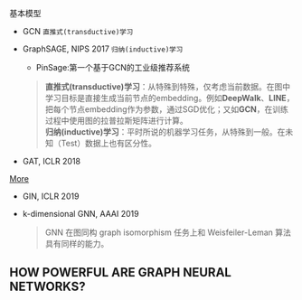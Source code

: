 

基本模型

- GCN	`直推式(transductive)学习`

- GraphSAGE, NIPS 2017 `归纳(inductive)学习`

  - PinSage:第一个基于GCN的工业级推荐系统

  > **直推式(transductive)学习**：从特殊到特殊，仅考虑当前数据。在图中学习目标是直接生成当前节点的embedding。例如**DeepWalk**、**LINE**，把每个节点embedding作为参数，通过SGD优化；又如**GCN**，在训练过程中使用图的拉普拉斯矩阵进行计算。<br>
  > **归纳(inductive)学习**：平时所说的机器学习任务，从特殊到一般。在未知（Test）数据上也有区分性。

- GAT, ICLR 2018

[More](https://www.cnblogs.com/nxf-rabbit75/p/11306198.html)

- GIN, ICLR 2019

- k-dimensional GNN, AAAI 2019

  > GNN 在图同构 graph isomorphism 任务上和 Weisfeiler-Leman 算法具有同样的能力。

## HOW POWERFUL ARE GRAPH NEURAL NETWORKS?

